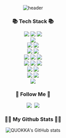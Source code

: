 <div align="center">
  
![header](https://capsule-render.vercel.app/api?type=venom&color=4d337b&height=300&section=header&text=HI%20SANGJI&fontSize=90)

<h3 align="center">📚 Tech Stack 📚</h3>
<p align="center">
  <img src="https://img.shields.io/badge/Spring-6DB33F?style=for-the-badge&logo=Spring&logoColor=white">
  <img src="https://img.shields.io/badge/SpringBoot-6DB33F?style=for-the-badge&logo=SpringBoot&logoColor=white">
  <img src="https://img.shields.io/badge/SpringSecurity-6DB33F?style=for-the-badge&logo=SpringSecurity&logoColor=white">
  <br>
  <img src="https://img.shields.io/badge/apachetomcat-f8dc75?style=for-the-badge&logo=apachetomcat&logoColor=white">
  <br>
  <img src="https://img.shields.io/badge/tensorflow-ff6f00?style=for-the-badge&logo=tensorflow&logoColor=white">
  <img src="https://img.shields.io/badge/scikitlearn-f7931e?style=for-the-badge&logo=scikitlearn&logoColor=white">
  <br>
  <img src="https://img.shields.io/badge/JavaScript-F7DF1E?style=for-the-badge&logo=javaScript&logoColor=white">
  <img src="https://img.shields.io/badge/JQuery-0769AD?style=for-the-badge&logo=jQuery&logoColor=white">
  <br>
  <img src="https://img.shields.io/badge/PostgreSQL-4169E1?style=for-the-badge&logo=PostgreSQL&logoColor=white">
  <img src="https://img.shields.io/badge/mysql-4479a1?style=for-the-badge&logo=mysql&logoColor=white">
  <img src="https://img.shields.io/badge/redis-dc382d?style=for-the-badge&logo=redis&logoColor=white">
  <br>
  <img src="https://img.shields.io/badge/JAVA-1E8CBE?style=for-the-badge&logo=java&logoColor=white">
  <img src="https://img.shields.io/badge/linux-fcc624?style=for-the-badge&logo=linux&logoColor=white">
  <img src="https://img.shields.io/badge/C++-00599c?style=for-the-badge&logo=C++&logoColor=white">
  <br>
  <img src="https://img.shields.io/badge/intellijidea-000000?style=for-the-badge&logo=intellijidea&logoColor=white">
  <img src="https://img.shields.io/badge/datagrip-000000?style=for-the-badge&logo=datagrip&logoColor=white">
  <br>
  <img src="https://img.shields.io/badge/github-181717?style=for-the-badge&logo=github&logoColor=white">
  <img src="https://img.shields.io/badge/gitlab-fc6d26?style=for-the-badge&logo=gitlab&logoColor=white">
  <br>
  <img src="https://img.shields.io/badge/jenkins-d24939?style=for-the-badge&logo=jenkins&logoColor=white">
</p>
<h3 align="center">🌈 Follow Me 🌈</h3>
<p align="center">
  <a href="http://comdolidol-i.tistory.com/"><img src="https://img.shields.io/badge/Tech%20Blog-000000?style=flat-square&logo=tistory&logoColor=white&link=http://comdolidol-i.tistory.com/"/></a>&nbsp
  <a href="mailto:parksangji1109@gmail.com"><img src="https://img.shields.io/badge/Gmail-d14836?style=flat-square&logo=Gmail&logoColor=white&link=parksangji1109@gmail.com"/></a>
</p>
<h3 align="center">🧑‍💻 My Github Stats 🧑‍💻</h3>

![QUOKKA's GitHub stats](https://github-readme-stats.vercel.app/api?username=IMHAPPYQUOKKA&show_icons=true&theme=buefy)
</div>
